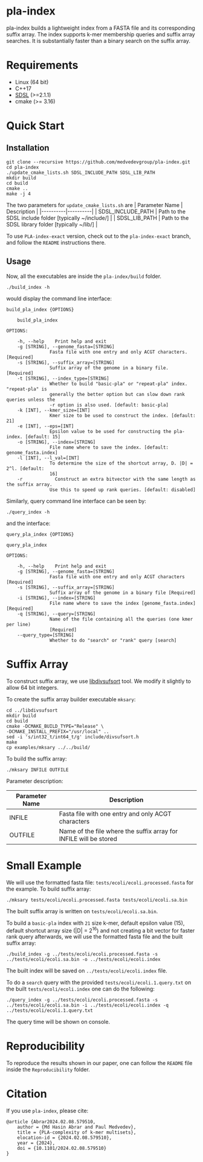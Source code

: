 # pla-index
pla-index builds a lightweight index from a FASTA file and its corresponding suffix array. The index supports k-mer membership queries and suffix array searches. It is substantially faster than a binary search on the suffix array.

# Requirements
- Linux (64 bit)
- C++17
- [SDSL](https://github.com/simongog/sdsl-lite/tree/master) (>=2.1.1)
- cmake (>= 3.16)

# Quick Start

## Installation
```shell
git clone --recursive https://github.com/medvedevgroup/pla-index.git
cd pla-index
./update_cmake_lists.sh SDSL_INCLUDE_PATH SDSL_LIB_PATH
mkdir build
cd build
cmake ..
make -j 4
```
The two parameters for `update_cmake_lists.sh` are
| Parameter Name | Description |
|----------|----------|
| SDSL_INCLUDE_PATH  | Path to the SDSL include folder [typically ~/include/]   |
| SDSL_LIB_PATH  | Path to the SDSL library folder [typically ~/lib/]  |

To use `PLA-index-exact` version, check out to the `pla-index-exact` branch, and follow the `README` instructions there.

## Usage

Now, all the executables are inside the `pla-index/build` folder. 
```shell
./build_index -h
```
would display the command line interface:
```
build_pla_index {OPTIONS}

    build_pla_index

OPTIONS:

    -h, --help    Print help and exit
    -g [STRING], --genome_fasta=[STRING]
                Fasta file with one entry and only ACGT characters. [Required]
    -s [STRING], --suffix_array=[STRING]
                Suffix array of the genome in a binary file. [Required]
    -t [STRING], --index_type=[STRING]
                Whether to build "basic-pla" or "repeat-pla" index. "repeat-pla" is
                generally the better option but can slow down rank queries unless the
                -r option is also used. [default: basic-pla]
    -k [INT], --kmer_size=[INT]
                Kmer size to be used to construct the index. [default: 21]
    -e [INT], --eps=[INT]
                Epsilon value to be used for constructing the pla-index. [default: 15]
    -o [STRING], --index=[STRING]
                File name where to save the index. [default: genome_fasta.index]
    -l [INT], --l_val=[INT]
                To determine the size of the shortcut array, D. |D| = 2^l. [default:
                16]
    -r            Construct an extra bitvector with the same length as the suffix array.
                Use this to speed up rank queries. [default: disabled]
```

<!-- Parameter description:

| Parameter Name | Description |
|----------|----------|
| GENOME-FASTA-FILE | Fasta file with one entry and only ACGT characters|
| SUFFIX-ARRAY-FILE  |  Suffix array for GENOME in a binary file |
| KMER-SIZE | Kmer size to be used to construct the index |
| EPS | Epsilon value to be used for constructing the pla-index |
| INDEX-NAME | File name where to save the index |
| L-VALUE | To determine the size of the shortcut array, D. &#124;D&#124; = 2<sup>l</sup> |
| INDEX-TYPE | Whether to build "basic-pla" or "repeat-pla" index |
| ENABLE-FAST-RANK | Whether to build bit vector to support fast rank query. Provide either "y" or "n" for yes and  no respectively | -->


Similarly, query command line interface can be seen by:
```shell
./query_index -h
```
and the interface:
```
query_pla_index {OPTIONS}

query_pla_index

OPTIONS:

    -h, --help    Print help and exit
    -g [STRING], --genome_fasta=[STRING]
                Fasta file with one entry and only ACGT characters [Required]
    -s [STRING], --suffix_array=[STRING]
                Suffix array of the genome in a binary file [Required]
    -i [STRING], --index=[STRING]
                File name where to save the index [genome_fasta.index] [Required]
    -q [STRING], --query=[STRING]
                Name of the file containing all the queries (one kmer per line)
                [Required]
    --query_type=[STRING]
                Whether to do "search" or "rank" query [search]
```
<!-- 
To query the index:
```
./query_index GENOME-FASTA-FILE SUFFIX-ARRAY-FILE QUERY-FILE INDEX-NAME QUERY-TYPE
```
Parameter description:

| Parameter Name | Description |
|----------|----------|
| GENOME-FASTA-FILE | Fasta file with one entry and only ACGT characters|
| SUFFIX-ARRAY-FILE  |  Suffix array for GENOME in a binary file |
| QUERY-FILE | Name of the file containing all the queries (one kmer per line) |
| INDEX-NAME | Index file to use |
| QUERY-TYPE | Whether to do "search" or "rank" query | -->

# Suffix Array
To construct suffix array, we use [libdivsufsort](https://github.com/hasin-abrar/libdivsufsort) tool. 
We modify it slightly to allow 64 bit integers. 

To create the suffix array builder executable `mksary`:
```
cd ../libdivsufsort
mkdir build
cd build
cmake -DCMAKE_BUILD_TYPE="Release" \
-DCMAKE_INSTALL_PREFIX="/usr/local" ..
sed -i 's/int32_t/int64_t/g' include/divsufsort.h
make
cp examples/mksary ../../build/
```

To build the suffix array:
```shell
./mksary INFILE OUTFILE
```
Parameter description:

| Parameter Name | Description |
|----------|----------|
| INFILE | Fasta file with one entry and only ACGT characters|
| OUTFILE  | Name of the file where the suffix array for INFILE will be stored |

# Small Example
We will use the formatted fasta file: `tests/ecoli/ecoli.processed.fasta` for the example. To build suffix array:
```shell
./mksary tests/ecoli/ecoli.processed.fasta tests/ecoli/ecoli.sa.bin
```
The built suffix array is written on `tests/ecoli/ecoli.sa.bin`.

To build a `basic-pla` index with `21` size k-mer, default epsilon value (15), default shortcut array size (|D| = 2<sup>16</sup>) and not creating a bit vector for faster rank query afterwards, we will use the formatted fasta file and the built suffix array:
```shell
./build_index -g ../tests/ecoli/ecoli.processed.fasta -s ../tests/ecoli/ecoli.sa.bin -o ../tests/ecoli/ecoli.index
```
The built index will be saved on `../tests/ecoli/ecoli.index` file.

To do a `search` query with the provided `tests/ecoli/ecoli.1.query.txt` on the built `tests/ecoli/ecoli.index` one can do the following:
```shell
./query_index -g ../tests/ecoli/ecoli.processed.fasta -s ../tests/ecoli/ecoli.sa.bin -i ../tests/ecoli/ecoli.index -q ../tests/ecoli/ecoli.1.query.txt
```
The query time will be shown on console.

# Reproducibility

To reproduce the results shown in our paper, one can follow the `README` file inside the `Reproducibility` folder.

# Citation

If you use `pla-index`, please cite:
```
@article {Abrar2024.02.08.579510,
	author = {Md Hasin Abrar and Paul Medvedev},
	title = {PLA-complexity of k-mer multisets},
	elocation-id = {2024.02.08.579510},
	year = {2024},
	doi = {10.1101/2024.02.08.579510}
}
```
